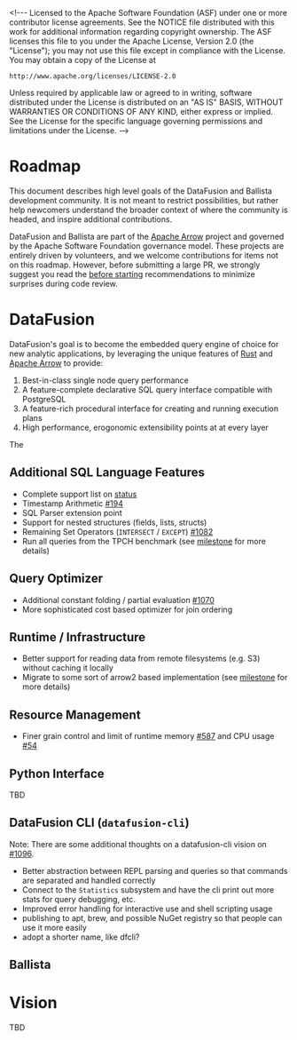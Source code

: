 \<!---
Licensed to the Apache Software Foundation (ASF) under one
or more contributor license agreements. See the NOTICE file
distributed with this work for additional information
regarding copyright ownership. The ASF licenses this file
to you under the Apache License, Version 2.0 (the
"License"); you may not use this file except in compliance
with the License. You may obtain a copy of the License at

    http://www.apache.org/licenses/LICENSE-2.0

Unless required by applicable law or agreed to in writing,
software distributed under the License is distributed on an
"AS IS" BASIS, WITHOUT WARRANTIES OR CONDITIONS OF ANY
KIND, either express or implied. See the License for the
specific language governing permissions and limitations
under the License.
-->

# Roadmap

This document describes high level goals of the DataFusion and
Ballista development community. It is not meant to restrict
possibilities, but rather help newcomers understand the broader
context of where the community is headed, and inspire
additional contributions.

DataFusion and Ballista are part of the [Apache
Arrow](https://arrow.apache.org/) project and governed by the Apache
Software Foundation governance model. These projects are entirely driven by
volunteers, and we welcome contributions for items not on
this roadmap. However, before submitting a large PR, we strongly
suggest you read the [before
starting](https://arrow.apache.org/docs/developers/contributing.html#before-starting)
recommendations to minimize surprises during code review.

# DataFusion

DataFusion's goal is to become the embedded query engine of choice
for new analytic applications, by leveraging the unique features of
[Rust](https://www.rust-lang.org/) and [Apache Arrow](https://arrow.apache.org/)
to provide:

1. Best-in-class single node query performance
2. A feature-complete declarative SQL query interface compatible with PostgreSQL
3. A feature-rich procedural interface for creating and running execution plans
4. High performance, erogonomic extensibility points at at every layer

The

## Additional SQL Language Features

- Complete support list on [status](https://github.com/apache/arrow-datafusion/blob/master/README.md#status)
- Timestamp Arithmetic [#194](https://github.com/apache/arrow-datafusion/issues/194)
- SQL Parser extension point
- Support for nested structures (fields, lists, structs)
- Remaining Set Operators (`INTERSECT` / `EXCEPT`) [#1082](https://github.com/apache/arrow-datafusion/issues/1082)
- Run all queries from the TPCH benchmark (see [milestone](https://github.com/apache/arrow-datafusion/milestone/2) for more details)

## Query Optimizer

- Additional constant folding / partial evaluation [#1070](https://github.com/apache/arrow-datafusion/issues/1070)
- More sophisticated cost based optimizer for join ordering

## Runtime / Infrastructure

- Better support for reading data from remote filesystems (e.g. S3) without caching it locally
- Migrate to some sort of arrow2 based implementation (see [milestone](https://github.com/apache/arrow-datafusion/milestone/3) for more details)

## Resource Management

- Finer grain control and limit of runtime memory [#587](https://github.com/apache/arrow-datafusion/issues/587) and CPU usage [#54](https://github.com/apache/arrow-datafusion/issues/64)

## Python Interface

TBD

## DataFusion CLI (`datafusion-cli`)

Note: There are some additional thoughts on a datafusion-cli vision on [#1096](https://github.com/apache/arrow-datafusion/issues/1096#issuecomment-939418770).

- Better abstraction between REPL parsing and queries so that commands are separated and handled correctly
- Connect to the `Statistics` subsystem and have the cli print out more stats for query debugging, etc.
- Improved error handling for interactive use and shell scripting usage
- publishing to apt, brew, and possible NuGet registry so that people can use it more easily
- adopt a shorter name, like dfcli?

## Ballista

# Vision

TBD
